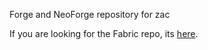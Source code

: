 Forge and NeoForge repository for zac

If you are looking for the Fabric repo, its [here](https://github.com/sixtynineninetynine/zac-fabric).
